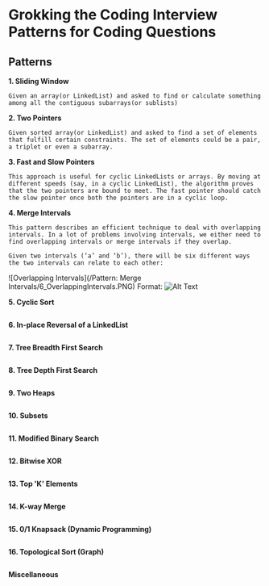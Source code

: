 # Grokking the Coding Interview Patterns for Coding Questions

## Patterns

**1. Sliding Window**
```
Given an array(or LinkedList) and asked to find or calculate something among all the contiguous subarrays(or sublists)
```

**2. Two Pointers**
```
Given sorted array(or LinkedList) and asked to find a set of elements that fulfill certain constraints. The set of elements could be a pair, a triplet or even a subarray.
```

**3. Fast and Slow Pointers**
```
This approach is useful for cyclic LinkedLists or arrays. By moving at different speeds (say, in a cyclic LinkedList), the algorithm proves that the two pointers are bound to meet. The fast pointer should catch the slow pointer once both the pointers are in a cyclic loop. 
```

**4. Merge Intervals**
```
This pattern describes an efficient technique to deal with overlapping intervals. In a lot of problems involving intervals, we either need to find overlapping intervals or merge intervals if they overlap.

Given two intervals (‘a’ and ‘b’), there will be six different ways the two intervals can relate to each other:
```
![Overlapping Intervals](/Pattern: Merge Intervals/6_OverlappingIntervals.PNG)
Format: ![Alt Text](url)

**5. Cyclic Sort**
```

```

**6. In-place Reversal of a LinkedList**
```

```

**7. Tree Breadth First Search**
```

```

**8. Tree Depth First Search**
```

```

**9. Two Heaps**
```

```

**10. Subsets**
```

```

**11. Modified Binary Search**
```

```

**12. Bitwise XOR**
```

```

**13. Top 'K' Elements**
```

```

**14. K-way Merge**
```

```

**15. 0/1 Knapsack (Dynamic Programming)**
```

```

**16. Topological Sort (Graph)**
```

```

**Miscellaneous**
```

```

